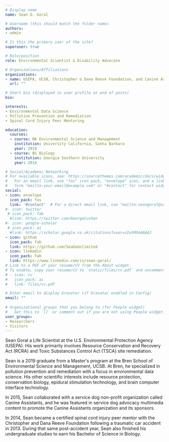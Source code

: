 ```yaml
---
# Display name
name: Sean D. Goral

# Username (this should match the folder name)
authors:
- admin

# Is this the primary user of the site?
superuser: true

# Role/position
role: Environmental Scientist & Disability Advocate

# Organizations/Affiliations
organizations:
- name: USEPA, UCSB, Christopher & Dana Reeve Foundation, and Canine Assistants
  url: ""

# Short bio (displayed in user profile at end of posts)
bio:

interests:
- Environmental Data Science
- Pollution Prevention and Remediation
- Spinal Cord Injury Peer Mentoring

education:
  courses:
  - course: MA Environmental Science and Management
    institution: University California, Santa Barbara
    year: 2019
  - course: BS Biology
    institution: Georgia Southern University
    year: 2014

# Social/Academic Networking
# For available icons, see: https://sourcethemes.com/academic/docs/widgets/#icons
#   For an email link, use "fas" icon pack, "envelope" icon, and a link in the
#   form "mailto:your-email@example.com" or "#contact" for contact widget.
social:
- icon: envelope
  icon_pack: fas
  link: '#contact'  # For a direct email link, use "mailto:seangoral@ucsb.edu".
#- icon: twitter
 # icon_pack: fab
  #link: https://twitter.com/GeorgeCushen
#- icon: google-scholar
 # icon_pack: ai
  #link: https://scholar.google.co.uk/citations?user=sIwtMXoAAAAJ
- icon: github
  icon_pack: fab
  link: https://github.com/SeaGoUnlimited
- icon: linkedin
  icon_pack: fab
  link: https://www.linkedin.com/in/sean-goral/
# Link to a PDF of your resume/CV from the About widget.
# To enable, copy your resume/CV to `static/files/cv.pdf` and uncomment the lines below.  
# - icon: cv
#   icon_pack: ai
#   link: files/cv.pdf

# Enter email to display Gravatar (if Gravatar enabled in Config)
email: ""
  
# Organizational groups that you belong to (for People widget)
#   Set this to `[]` or comment out if you are not using People widget.  
user_groups:
- Researchers
- Visitors
---
```


Sean Goral a Life Scientist at the U.S. Environmental Protection Agency (USEPA). His work primarily involves Resource Conservation and Recovery Act (RCRA) and Toxic Substances Control Act (TSCA) site remediation.

Sean is a 2019 graduate from a Master's program at the Bren School of Environmental Science and Management, UCSB. At Bren, he specialized in pollution prevention and remediation with a focus in environmental data science. His other scientific interests include resource protection, conservation biology, epidural stimulation technology, and brain computer interface technology. 

In 2015, Sean collaborated with a service dog non-profit organization called Canine Assistants, and he was featured in service dog advocacy multimedia content to promote the Canine Assistants organization and its sponsors.

In 2014, Sean became a certified spinal cord injury peer mentor with the Christopher and Dana Reeve Foundation following a traumatic car accident in 2013. During that same post-accident year, Sean also finished his undergraduate studies to earn his Bachelor of Science in Biology.
